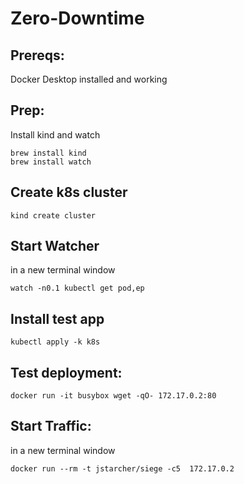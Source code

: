 # Zero-Downtime

## Prereqs:
Docker Desktop installed and working

## Prep: 
Install kind and watch
```
brew install kind
brew install watch
```

## Create k8s cluster
```
kind create cluster
```
## Start Watcher
in a new terminal window
```
watch -n0.1 kubectl get pod,ep
```

## Install test app
```
kubectl apply -k k8s
```

## Test deployment: 
```
docker run -it busybox wget -qO- 172.17.0.2:80
```
## Start Traffic:
in a new terminal window
```
docker run --rm -t jstarcher/siege -c5  172.17.0.2
```
